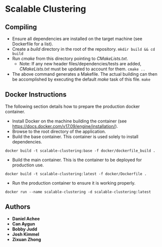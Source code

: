 # Scalable Clustering

## Compiling

* Ensure all dependencies are installed on the target machine (see Dockerfile for a list).
* Create a _build_ directory in the root of the repository. 
```mkdir build && cd build```
* Run _cmake_ from this directory pointing to _CMakeLists.txt_.
    * Note: If any new header files/dependencies/tests are added, _CMakeLists.txt_ must be updated to account for them.
```cmake ..```
* The above command generates a Makefile. The actual building can then be accomplished by executing the default _make_ task of this file.
``` make ```

## Docker Instructions

The following section details how to prepare the production docker container.

* Install Docker on the machine building the container (see https://docs.docker.com/v17.09/engine/installation/).
* Browse to the root directory of the application.
* Build the base container. This container is used solely to install dependencies.
```
docker build -t scalable-clustering:base -f docker/dockerfile_build .
```
* Build the main container. This is the container to be deployed for production use.
```
docker build -t scalable-clustering:latest -f docker/Dockerfile .
```
* Run the production container to ensure it is working properly.
```
docker run --name scalable-clustering -d scalable-clustering:latest
```

## Authors

* **Daniel Achee**
* **Can Aygun**
* **Bobby Judd**
* **Josh Kimmel**
* **Zixuan Zhong**